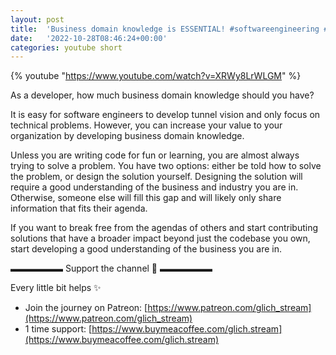 ```yaml
---
layout: post
title:  'Business domain knowledge is ESSENTIAL! #softwareengineering #coding'
date:   '2022-10-28T08:46:24+00:00'
categories: youtube short
---
```

{% youtube  "https://www.youtube.com/watch?v=XRWy8LrWLGM" %}
<br />

As a developer, how much business domain knowledge should you have?

It is easy for software engineers to develop tunnel vision and only focus on technical problems. However, you can increase your value to your organization by developing business domain knowledge.

Unless you are writing code for fun or learning, you are almost always trying to solve a problem. You have two options: either be told how to solve the problem, or design the solution yourself. Designing the solution will require a good understanding of the business and industry you are in. Otherwise, someone else will fill this gap and will likely only share information that fits their agenda.

If you want to break free from the agendas of others and start contributing solutions that have a broader impact beyond just the codebase you own, start developing a good understanding of the business you are in.

▬▬▬▬▬▬ Support the channel 💜 ▬▬▬▬▬▬

Every little bit helps ✨
- Join the journey on Patreon: [https://www.patreon.com/glich_stream](https://www.patreon.com/glich_stream)
- 1 time support: [https://www.buymeacoffee.com/glich.stream](https://www.buymeacoffee.com/glich.stream)